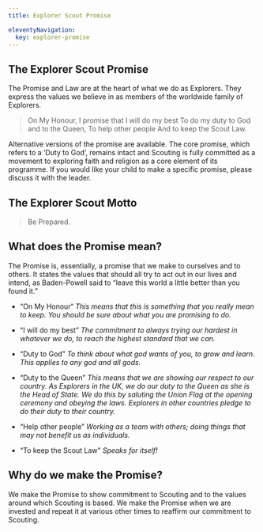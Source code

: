 ```yaml
---
title: Explorer Scout Promise

eleventyNavigation:
  key: explorer-promise
---
```


## The Explorer Scout Promise

The Promise and Law are at the heart of what we do as Explorers. They express the values we believe in as members of the worldwide family of Explorers.

> On My Honour, I promise that I will do my best
> To do my duty to God and to the Queen,
> To help other people
> And to keep the Scout Law.

Alternative versions of the promise are available. The core promise, which refers to a ‘Duty to God’, remains intact and Scouting is fully committed as a movement to exploring faith and religion as a core element of its programme. If you would like your child to make a specific promise, please discuss it with the leader.

## The Explorer Scout Motto

> Be Prepared.

## What does the Promise mean?

The Promise is, essentially, a promise that we make to ourselves and to others. It states the values that should all try to act out in our lives and intend, as Baden-Powell said to “leave this world a little better than you found it.”

- “On My Honour“
*This means that this is something that you really mean to keep. You should be sure about what you are promising to do.*

- “I will do my best”
*The commitment to always trying our hardest in whatever we do, to reach the highest standard that we can.*

- “Duty to God”
*To think about what god wants of you, to grow and learn. This applies to any god and all gods.*

- “Duty to the Queen”
*This means that we are showing our respect to our country. As Explorers in the UK, we do our duty to the Queen as she is the Head of State. We do this by saluting the Union Flag at the opening ceremony and obeying the laws. Explorers in other countries pledge to do their duty to their country.*

- “Help other people”
*Working as a team with others; doing things that may not benefit us as individuals.*

- “To keep the Scout Law”
*Speaks for itself!*

## Why do we make the Promise?

We make the Promise to show commitment to Scouting and to the values around which Scouting is based. We make the Promise when we are invested and repeat it at various other times to reaffirm our commitment to Scouting.
